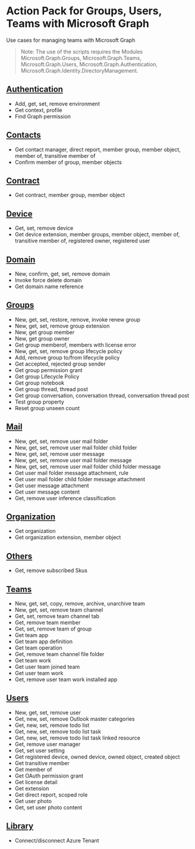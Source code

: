 # Action Pack for Groups, Users, Teams with Microsoft Graph
Use cases for managing teams with Microsoft Graph
> Note: The use of the scripts requires the Modules Microsoft.Graph.Groups, Microsoft.Graph.Teams, Microsoft.Graph.Users, Microsoft.Graph.Authentication, Microsoft.Graph.Identity.DirectoryManagement.

## [Authentication](./Authentication)

+ Add, get, set, remove environment
+ Get context, profile
+ Find Graph permission

## [Contacts](./Contacts)

+ Get contact manager, direct report, member group, member object, member of, transitive member of
+ Confirm member of group, member objects

## [Contract](./Contract)

+ Get contract, member group, member object

## [Device](./Device)

+ Get, set, remove device
+ Get device extension, member groups, member object, member of, transitive member of, registered owner, registered user

## [Domain](./Domain)

+ New, confirm, get, set, remove domain
+ Invoke force delete domain
+ Get domain name reference

## [Groups](./Groups)

+ New, get, set, restore, remove, invoke renew group
+ New, get, set, remove group extension
+ New, get group member
+ New, get group owner
+ Get group memberof, members with license error
+ New, get, set, remove group lifecycle policy
+ Add, remove group to/from lifecycle policy
+ Get accepted, rejected group sender
+ Get group permission grant
+ Get group Lifecycle Policy
+ Get group notebook
+ Get group thread, thread post
+ Get group conversation, conversation thread, conversation thread post
+ Test group property
+ Reset group unseen count

## [Mail](./Mail)

+ New, get, set, remove user mail folder
+ New, get, set, remove user mail folder child folder
+ New, get, set, remove user message
+ New, get, set, remove user mail folder message
+ New, get, set, remove user mail folder child folder message
+ Get user mail folder message attachment, rule
+ Get user mail folder child folder message attachment
+ Get user message attachment
+ Get user message content
+ Get, remove user inference classification 

## [Organization](./Organization)

+ Get organization
+ Get organization extension, member object

## [Others](./Others)

+ Get, remove subscribed Skus

## [Teams](./Teams)

+ New, get, set, copy, remove, archive, unarchive team
+ New, get, set, remove team channel
+ Get, set, remove team channel tab
+ Get, remove team member
+ Get, set, remove team of group
+ Get team app
+ Get team app definition
+ Get team operation
+ Get, remove team channel file folder
+ Get team work
+ Get user team joined team
+ Get user team work
+ Get, remove user team work installed app

## [Users](./Users)

+ New, get, set, remove user
+ Get, new, set, remove Outlook master categories
+ Get, new, set, remove todo list
+ Get, new, set, remove todo list task
+ Get, new, set, remove todo list task linked resource
+ Get, remove user manager
+ Get, set user setting
+ Get registered device, owned device, owned object, created object
+ Get transitive member
+ Get member of
+ Get OAuth permission grant
+ Get license detail
+ Get extension
+ Get direct report, scoped role
+ Get user photo
+ Get, set user photo content

## [Library](./_LIB_)

+ Connect/disconnect Azure Tenant